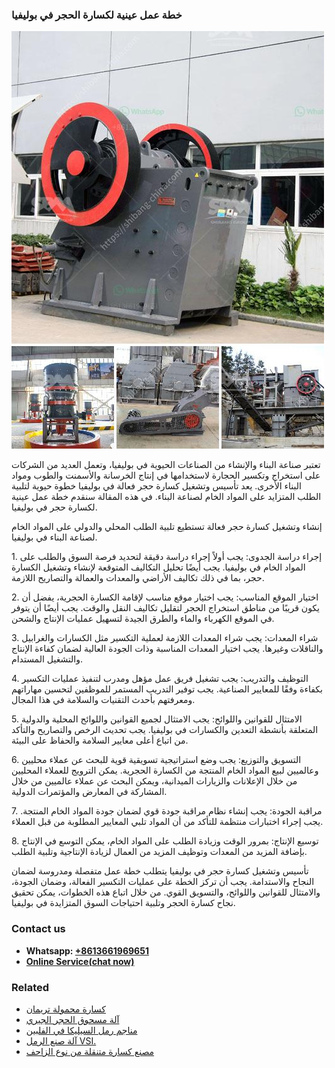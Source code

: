 <h3>خطة عمل عينية لكسارة الحجر في بوليفيا</h3><img src='1701850895.jpg' alt=''><p>تعتبر صناعة البناء والإنشاء من الصناعات الحيوية في بوليفيا، وتعمل العديد من الشركات على استخراج وتكسير الحجارة لاستخدامها في إنتاج الخرسانة والأسمنت والطوب ومواد البناء الأخرى. يعد تأسيس وتشغيل كسارة حجر فعالة في بوليفيا خطوة حيوية لتلبية الطلب المتزايد على المواد الخام لصناعة البناء. في هذه المقالة سنقدم خطة عمل عينية لكسارة حجر في بوليفيا.</p><p>إنشاء وتشغيل كسارة حجر فعالة تستطيع تلبية الطلب المحلي والدولي على المواد الخام لصناعة البناء في بوليفيا.</p><p>1. إجراء دراسة الجدوى: يجب أولاً إجراء دراسة دقيقة لتحديد فرصة السوق والطلب على المواد الخام في بوليفيا. يجب أيضًا تحليل التكاليف المتوقعة لإنشاء وتشغيل الكسارة حجر، بما في ذلك تكاليف الأراضي والمعدات والعمالة والتصاريح اللازمة.</p><p>2. اختيار الموقع المناسب: يجب اختيار موقع مناسب لإقامة الكسارة الحجرية، يفضل أن يكون قريبًا من مناطق استخراج الحجر لتقليل تكاليف النقل والوقت. يجب أيضًا أن يتوفر في الموقع الكهرباء والماء والطرق الجيدة لتسهيل عمليات الإنتاج والشحن.</p><p>3. شراء المعدات: يجب شراء المعدات اللازمة لعملية التكسير مثل الكسارات والغرابيل والناقلات وغيرها. يجب اختيار المعدات المناسبة وذات الجودة العالية لضمان كفاءة الإنتاج والتشغيل المستدام.</p><p>4. التوظيف والتدريب: يجب تشغيل فريق عمل مؤهل ومدرب لتنفيذ عمليات التكسير بكفاءة وفقًا للمعايير الصناعية. يجب توفير التدريب المستمر للموظفين لتحسين مهاراتهم ومعرفتهم بأحدث التقنيات والسلامة في هذا المجال.</p><p>5. الامتثال للقوانين واللوائح: يجب الامتثال لجميع القوانين واللوائح المحلية والدولية المتعلقة بأنشطة التعدين والكسارات في بوليفيا. يجب تحديث الرخص والتصاريح والتأكد من اتباع أعلى معايير السلامة والحفاظ على البيئة.</p><p>6. التسويق والتوزيع: يجب وضع استراتيجية تسويقية قوية للبحث عن عملاء محليين وعالميين لبيع المواد الخام المنتجة من الكسارة الحجرية. يمكن الترويج للعملاء المحليين من خلال الإعلانات والزيارات الميدانية، ويمكن البحث عن عملاء عالميين من خلال المشاركة في المعارض والمؤتمرات الدولية.</p><p>7. مراقبة الجودة: يجب إنشاء نظام مراقبة جودة قوي لضمان جودة المواد الخام المنتجة. يجب إجراء اختبارات منتظمة للتأكد من أن المواد تلبي المعايير المطلوبة من قبل العملاء.</p><p>8. توسيع الإنتاج: بمرور الوقت وزيادة الطلب على المواد الخام، يمكن التوسع في الإنتاج بإضافة المزيد من المعدات وتوظيف المزيد من العمال لزيادة الإنتاجية وتلبية الطلب.</p><p>تأسيس وتشغيل كسارة حجر في بوليفيا يتطلب خطة عمل متفصلة ومدروسة لضمان النجاح والاستدامة. يجب أن تركز الخطة على عمليات التكسير الفعالة، وضمان الجودة، والامتثال للقوانين واللوائح، والتسويق القوي. من خلال اتباع هذه الخطوات، يمكن تحقيق نجاح كسارة الحجر وتلبية احتياجات السوق المتزايدة في بوليفيا.</p><h3>Contact us</h3><ul><li><strong>Whatsapp:&nbsp;<a href="https://wa.me/8613661969651">+8613661969651</a></strong></li><li><a href="https://swt.shibang-china.com/?git&amp;zhl&amp;خطة عمل عينية لكسارة الحجر في بوليفيا"><strong>Online Service(chat now)</strong></a></li></ul><h3>Related</h3><ul><li><a href='كسارة محمولة تريمان.md'>كسارة محمولة تريمان</a></li><li><a href='آلة مسحوق الحجر الجيري.md'>آلة مسحوق الحجر الجيري</a></li><li><a href='مناجم رمل السيليكا في الفلبين.md'>مناجم رمل السيليكا في الفلبين</a></li><li><a href='آلة صنع الرمل VSI.md'>آلة صنع الرمل VSI.</a></li><li><a href='مصنع كسارة متنقلة من نوع الزاحف.md'>مصنع كسارة متنقلة من نوع الزاحف</a></li></ul>
